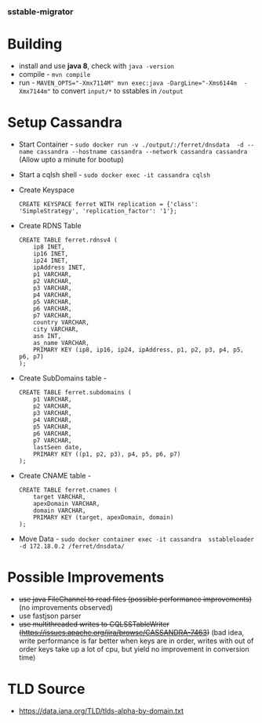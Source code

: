 ### sstable-migrator

# Building
 -  install and use **java 8**, check with `java -version`
 -  compile - `mvn compile`
 -  run - `MAVEN_OPTS="-Xmx7114M" mvn exec:java -DargLine="-Xms6144m  -Xmx7144m"` to convert `input/*` to sstables in `/output`

# Setup Cassandra
 - Start Container - `sudo docker run -v ./output/:/ferret/dnsdata  -d --name cassandra --hostname cassandra --network cassandra cassandra` (Allow upto a minute for bootup)
 - Start a cqlsh shell - `sudo docker exec -it cassandra cqlsh`
 
 - Create Keyspace 
    ```
    CREATE KEYSPACE ferret WITH replication = {'class': 'SimpleStrategy', 'replication_factor': '1'};
    ```
 
 - Create RDNS Table
    ```
    CREATE TABLE ferret.rdnsv4 (
        ip8 INET,
        ip16 INET,
        ip24 INET,
        ipAddress INET,
        p1 VARCHAR,
        p2 VARCHAR,
        p3 VARCHAR,
        p4 VARCHAR,
        p5 VARCHAR,
        p6 VARCHAR,
        p7 VARCHAR,
        country VARCHAR,
        city VARCHAR,
        asn INT,
        as_name VARCHAR,
        PRIMARY KEY (ip8, ip16, ip24, ipAddress, p1, p2, p3, p4, p5, p6, p7)
    );
    ```

 - Create SubDomains table - 
    ```
    CREATE TABLE ferret.subdomains (
        p1 VARCHAR, 
        p2 VARCHAR, 
        p3 VARCHAR, 
        p4 VARCHAR, 
        p5 VARCHAR, 
        p6 VARCHAR, 
        p7 VARCHAR, 
        lastSeen date, 
        PRIMARY KEY ((p1, p2, p3), p4, p5, p6, p7)
    );
    ```

 - Create CNAME table - 
    ```
    CREATE TABLE ferret.cnames (
        target VARCHAR, 
        apexDomain VARCHAR, 
        domain VARCHAR, 
        PRIMARY KEY (target, apexDomain, domain)
    );
    ```
 
 - Move Data - `sudo docker container exec -it cassandra  sstableloader -d 172.18.0.2 /ferret/dnsdata/`

# Possible Improvements
 -  <strike>use java FileChannel to read files (possible performance improvements)</strike> (no improvements observed)
 -  use fastjson parser
 -  <strike>use multithreaded writes to CQLSSTableWriter (https://issues.apache.org/jira/browse/CASSANDRA-7463)</strike> (bad idea, write performance is far better when keys are in order, writes with out of order keys take up a lot of cpu, but yield no improvement in conversion time)


# TLD Source
 - https://data.iana.org/TLD/tlds-alpha-by-domain.txt
